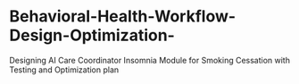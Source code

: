 # Behavioral-Health-Workflow-Design-Optimization-
Designing AI Care Coordinator Insomnia Module for Smoking Cessation with Testing and Optimization plan
